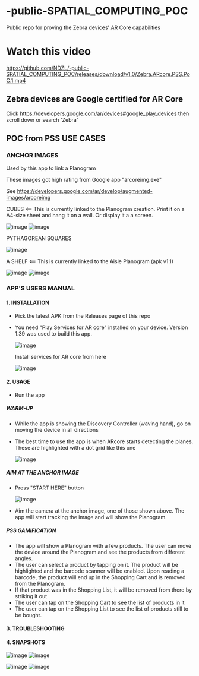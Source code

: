 # -public-SPATIAL_COMPUTING_POC
Public repo for proving the Zebra devices' AR Core capabilities



# Watch this video

https://github.com/NDZL/-public-SPATIAL_COMPUTING_POC/releases/download/v1.0/Zebra.ARcore.PSS.PoC.1.mp4




## Zebra devices are Google certified for AR Core

Click https://developers.google.com/ar/devices#google_play_devices then scroll down or search 'Zebra'

## POC from PSS USE CASES

### ANCHOR IMAGES

Used by this app to link a Planogram

These images got high rating from Google app "arcoreimg.exe"

See https://developers.google.com/ar/develop/augmented-images/arcoreimg 

CUBES <== This is currently linked to the Planogram creation. Print it on a A4-size sheet and hang it on a wall. Or display it a a screen.

![image](https://github.com/NDZL/-public-SPATIAL_COMPUTING_POC/assets/11386676/1c9ff8f0-36da-4394-8be5-280e6d2f0622)  ![image](https://github.com/NDZL/-public-SPATIAL_COMPUTING_POC/assets/11386676/c3eadce5-8911-472d-abd1-b9f09b0e9280)




PYTHAGOREAN SQUARES

![image](https://github.com/NDZL/-public-SPATIAL_COMPUTING_POC/assets/11386676/5f75ce4b-a41a-465c-ae4a-71fc0c0c694d)



A SHELF <== This is currently linked to the Aisle Planogram (apk v1.1)

![image](https://github.com/NDZL/-public-SPATIAL_COMPUTING_POC/assets/11386676/abd7a3ec-db83-463d-adff-329fee51cbd7)  ![image](https://github.com/NDZL/-public-SPATIAL_COMPUTING_POC/assets/11386676/38694631-c6f1-4337-bef3-84dd9eae8823)



### APP'S USERS MANUAL

#### 1. INSTALLATION
- Pick the latest APK from the Releases page of this repo
- You need "Play Services for AR core" installed on your device. Version 1.39 was used to build this app.

  ![image](https://github.com/NDZL/-public-SPATIAL_COMPUTING_POC/assets/11386676/aa655e3c-07a5-41a2-9897-92f176c6a00f)

  Install services for AR core from here

  ![image](https://github.com/NDZL/-public-SPATIAL_COMPUTING_POC/assets/11386676/169b12b8-1569-4cc9-8c73-da6b047b27b8)


#### 2. USAGE
- Run the app
##### WARM-UP
- While the app is showing the Discovery Controller (waving hand), go on moving the device in all directions
- The best time to use the app is when ARcore starts detecting the planes. These are highlighted with a dot grid like this one
  
  ![image](https://github.com/NDZL/-public-SPATIAL_COMPUTING_POC/assets/11386676/6d772eac-d440-4921-8f14-e4f78b041fd6)

##### AIM AT THE ANCHOR IMAGE
- Press "START HERE" button
  
  ![image](https://github.com/NDZL/-public-SPATIAL_COMPUTING_POC/assets/11386676/46fdb68f-09ba-48d7-ad2b-d78c514dec67)

- Aim the camera at the anchor image, one of those shown above. The app will start tracking the image and will show the Planogram.
##### PSS GAMIFICATION
- The app will show a Planogram with a few products. The user can move the device around the Planogram and see the products from different angles.
- The user can select a product by tapping on it. The product will be highlighted and the barcode scanner will be enabled. Upon reading a barcode, the product will end up in the Shopping Cart and is removed from the Planogram.
- If that product was in the Shopping List, it will be removed from there by striking it out
- The user can tap on the Shopping Cart to see the list of products in it
- The user can tap on the Shopping List to see the list of products still to be bought.

#### 3. TROUBLESHOOTING

#### 4. SNAPSHOTS

![image](https://github.com/NDZL/-public-SPATIAL_COMPUTING_POC/assets/11386676/0e88e501-0703-4585-bc73-d3a059df6cdb)
  ![image](https://github.com/NDZL/-public-SPATIAL_COMPUTING_POC/assets/11386676/eca90341-fe53-4895-8668-98eae581c3e1)

![image](https://github.com/NDZL/-public-SPATIAL_COMPUTING_POC/assets/11386676/d8f10be1-6144-4e6a-b5ea-49cd71b0564e)
  ![image](https://github.com/NDZL/-public-SPATIAL_COMPUTING_POC/assets/11386676/e4e77848-c9b1-4068-acfb-ec8344a7a8f7)

  




